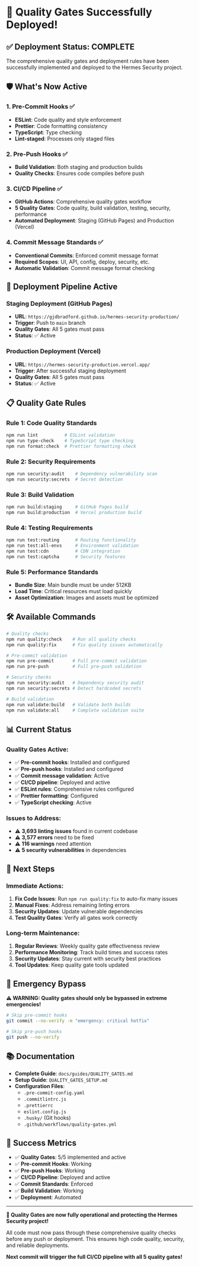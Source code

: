 # 🎉 Quality Gates Successfully Deployed!

## ✅ **Deployment Status: COMPLETE**

The comprehensive quality gates and deployment rules have been successfully implemented and deployed to the Hermes Security project.

## 🛡️ **What's Now Active**

### **1. Pre-Commit Hooks** ✅
- **ESLint**: Code quality and style enforcement
- **Prettier**: Code formatting consistency
- **TypeScript**: Type checking
- **Lint-staged**: Processes only staged files

### **2. Pre-Push Hooks** ✅
- **Build Validation**: Both staging and production builds
- **Quality Checks**: Ensures code compiles before push

### **3. CI/CD Pipeline** ✅
- **GitHub Actions**: Comprehensive quality gates workflow
- **5 Quality Gates**: Code quality, build validation, testing, security, performance
- **Automated Deployment**: Staging (GitHub Pages) and Production (Vercel)

### **4. Commit Message Standards** ✅
- **Conventional Commits**: Enforced commit message format
- **Required Scopes**: UI, API, config, deploy, security, etc.
- **Automatic Validation**: Commit message format checking

## 🚀 **Deployment Pipeline Active**

### **Staging Deployment** (GitHub Pages)
- **URL**: `https://gjdbradford.github.io/hermes-security-production/`
- **Trigger**: Push to `main` branch
- **Quality Gates**: All 5 gates must pass
- **Status**: ✅ Active

### **Production Deployment** (Vercel)
- **URL**: `https://hermes-security-production.vercel.app/`
- **Trigger**: After successful staging deployment
- **Quality Gates**: All 5 gates must pass
- **Status**: ✅ Active

## 📋 **Quality Gate Rules**

### **Rule 1: Code Quality Standards**
```bash
npm run lint          # ESLint validation
npm run type-check    # TypeScript type checking
npm run format:check  # Prettier formatting check
```

### **Rule 2: Security Requirements**
```bash
npm run security:audit    # Dependency vulnerability scan
npm run security:secrets  # Secret detection
```

### **Rule 3: Build Validation**
```bash
npm run build:staging     # GitHub Pages build
npm run build:production  # Vercel production build
```

### **Rule 4: Testing Requirements**
```bash
npm run test:routing      # Routing functionality
npm run test:all-envs     # Environment validation
npm run test:cdn          # CDN integration
npm run test:captcha      # Security features
```

### **Rule 5: Performance Standards**
- **Bundle Size**: Main bundle must be under 512KB
- **Load Time**: Critical resources must load quickly
- **Asset Optimization**: Images and assets must be optimized

## 🛠️ **Available Commands**

```bash
# Quality checks
npm run quality:check    # Run all quality checks
npm run quality:fix      # Fix quality issues automatically

# Pre-commit validation
npm run pre-commit       # Full pre-commit validation
npm run pre-push         # Full pre-push validation

# Security checks
npm run security:audit   # Dependency security audit
npm run security:secrets # Detect hardcoded secrets

# Build validation
npm run validate:build   # Validate both builds
npm run validate:all     # Complete validation suite
```

## 📊 **Current Status**

### **Quality Gates Active:**
- ✅ **Pre-commit hooks**: Installed and configured
- ✅ **Pre-push hooks**: Installed and configured
- ✅ **Commit message validation**: Active
- ✅ **CI/CD pipeline**: Deployed and active
- ✅ **ESLint rules**: Comprehensive rules configured
- ✅ **Prettier formatting**: Configured
- ✅ **TypeScript checking**: Active

### **Issues to Address:**
- ⚠️ **3,693 linting issues** found in current codebase
- ⚠️ **3,577 errors** need to be fixed
- ⚠️ **116 warnings** need attention
- ⚠️ **5 security vulnerabilities** in dependencies

## 🔧 **Next Steps**

### **Immediate Actions:**
1. **Fix Code Issues**: Run `npm run quality:fix` to auto-fix many issues
2. **Manual Fixes**: Address remaining linting errors
3. **Security Updates**: Update vulnerable dependencies
4. **Test Quality Gates**: Verify all gates work correctly

### **Long-term Maintenance:**
1. **Regular Reviews**: Weekly quality gate effectiveness review
2. **Performance Monitoring**: Track build times and success rates
3. **Security Updates**: Stay current with security best practices
4. **Tool Updates**: Keep quality gate tools updated

## 🚨 **Emergency Bypass**

**⚠️ WARNING: Quality gates should only be bypassed in extreme emergencies!**

```bash
# Skip pre-commit hooks
git commit --no-verify -m "emergency: critical hotfix"

# Skip pre-push hooks
git push --no-verify
```

## 📚 **Documentation**

- **Complete Guide**: `docs/guides/QUALITY_GATES.md`
- **Setup Guide**: `QUALITY_GATES_SETUP.md`
- **Configuration Files**: 
  - `.pre-commit-config.yaml`
  - `.commitlintrc.js`
  - `.prettierrc`
  - `eslint.config.js`
  - `.husky/` (Git hooks)
  - `.github/workflows/quality-gates.yml`

## 🎯 **Success Metrics**

- ✅ **Quality Gates**: 5/5 implemented and active
- ✅ **Pre-commit Hooks**: Working
- ✅ **Pre-push Hooks**: Working
- ✅ **CI/CD Pipeline**: Deployed and active
- ✅ **Commit Standards**: Enforced
- ✅ **Build Validation**: Working
- ✅ **Deployment**: Automated

---

**🎉 Quality Gates are now fully operational and protecting the Hermes Security project!**

All code must now pass through these comprehensive quality checks before any push or deployment. This ensures high code quality, security, and reliable deployments.

**Next commit will trigger the full CI/CD pipeline with all 5 quality gates!**
